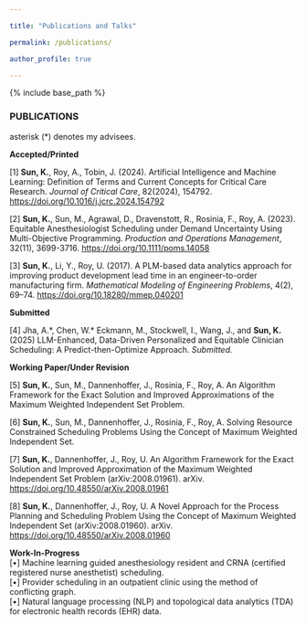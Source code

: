 ```yaml
---

title: "Publications and Talks"

permalink: /publications/

author_profile: true

---
```



{% include base_path %}



<H3>PUBLICATIONS</H3>

asterisk (*) denotes my advisees.

**Accepted/Printed**

[1] **Sun, K.**, Roy, A., Tobin, J. (2024). Artificial Intelligence and Machine Learning:
Definition of Terms and Current Concepts for Critical Care Research. *Journal of Critical Care*, 82(2024), 154792. 
<a href="https://doi.org/10.1016/j.jcrc.2024.154792">https://doi.org/10.1016/j.jcrc.2024.154792</a>

[2] **Sun, K.**, Sun, M., Agrawal, D., Dravenstott, R., Rosinia, F., Roy, A. (2023). Equitable Anesthesiologist 
Scheduling under Demand Uncertainty Using Multi-Objective Programming. *Production and Operations Management*, 
32(11), 3699-3716. 
<a href="https://onlinelibrary.wiley.com/doi/10.1111/poms.14058">https://doi.org/10.1111/poms.14058</a>

[3] <b>Sun, K.</b>, Li, Y., Roy, U. (2017). A PLM-based data analytics approach for
improving product development lead time in an engineer-to-order manufacturing firm.
*Mathematical Modeling of Engineering Problems*, 4(2), 69–74. 
<a href="https://www.iieta.org/journals/mmep/paper/10.18280/mmep.040201">https://doi.org/10.18280/mmep.040201</a>

**Submitted**

[4] Jha, A.&#42;, Chen, W.&#42; Eckmann, M., Stockwell, I., Wang, J., and **Sun, K.** (2025) LLM-Enhanced, Data-Driven Personalized and Equitable Clinician Scheduling: A Predict-then-Optimize Approach. 
*Submitted.*



[//]: # ([-To be updated-])

**Working Paper/Under Revision**

[5] **Sun, K.**, Sun, M., Dannenhoffer, J., Rosinia, F., Roy, A. An Algorithm Framework for the Exact Solution and
Improved Approximations of the Maximum Weighted Independent Set Problem.

[//]: # (Target: *INFORMS Journal on Computing*.)

[6] **Sun, K.**, Sun, M., Dannenhoffer, J., Rosinia, F., Roy, A. Solving Resource Constrained Scheduling Problems Using 
the Concept of Maximum Weighted Independent Set.

[//]: # (Target: *INFORMS Journal on Computing*.)

[7] **Sun, K.**, Dannenhoffer, J., Roy, U. An Algorithm Framework for the Exact
Solution and Improved Approximation of the Maximum Weighted Independent Set Problem (arXiv:2008.01961). arXiv. <a href="https://doi.org/10.48550/arXiv.2008.01961">https://doi.org/10.48550/arXiv.2008.01961</a>

[8] **Sun, K.**, Dannenhoffer, J., Roy, U. A Novel Approach for the Process
Planning and Scheduling Problem Using the Concept of Maximum Weighted Independent
Set (arXiv:2008.01960). arXiv. <a href="https://doi.org/10.48550/arXiv.2008.01960">https://doi.org/10.48550/arXiv.2008.01960</a>

**Work-In-Progress**\
[•] Machine learning guided anesthesiology resident and CRNA (certified registered nurse anesthetist) scheduling.\
[•] Provider scheduling in an outpatient clinic using the method of conflicting graph.\
[•] Natural language processing (NLP) and topological data analytics (TDA) for
electronic health records (EHR) data.



[//]: # (<H3>SELECTED PRESENTATIONS</H3>)

[//]: # ("**Equitable Anesthesiologist Scheduling under Demand Uncertainty Using Multi-Objective Programming**")

[//]: # (- 2023 INFORMS Annual Meeting, October 18th, 2023)

[//]: # (- Podium Presentation, at 9th annual San Antonio Military Health and Universities Research Forum &#40;SURF&#41;, June 15th, 2023)

[//]: # (- Production and Operations Management Society &#40;POMS&#41;, 33rd Annual Conference, May 23rd, 2023)

[//]: # (- Los Datos Conference 2023, UTSA School of Data Science, April 20th, 2023)

[//]: # (- 2022 INFORMS Annual Meeting, October 16th, 2022)

[//]: # (- 10th Annual San Antonio Postdoctoral Research Forum at UTHealthSA, September 20th, 2022)

[//]: # (- 32nd Annual POMS Conference, April 22nd, 2022)

[//]: # (- Seminar, Department of Management Science and Statistics at UTSA, April 22nd, 2022)

[//]: # (- 2022 Research Symposium at UTHealthSA, April 18th, 2022)

[//]: # ()
[//]: # ("**Optimal Physician Scheduling Solution Using the Method of Maximum Weighted Independent Set &#40;MWIS&#41;**")

[//]: # (- 32nd Annual POMS Conference, April 22nd, 2022)

[//]: # ()
[//]: # ("**Optimal and Equitable Staffing Solutions for Anesthesiologist Scheduling**")

[//]: # (- 2021 INFORMS Annual Meeting, October 27th, 2021)

[//]: # (- 31st Annual POMS Conference, April 30th - May 5th, 2021)

[//]: # ()
[//]: # ("**An Integrated Optimal and Equitable Staffing Solution for Anesthesia Scheduling**")

[//]: # (- 2021 American Association of Clinical Directors &#40;AACD&#41; Perioperative Leadership Summit, March 19th, 2021)

[//]: # ()
[//]: # ("**Developing a Visual Analytics Tool for Engineering Tasks Assignment for Small and Medium-sized Manufacturing Firm**")

[//]: # (- 2019 Engineering and Computer Science &#40;ECS&#41; Research Day, March 19th, 2019)

[//]: # ()
[//]: # ("**Aras Innovator in Engineering Education and Research**")

[//]: # (- Invited Presentation, Aras Community Event &#40;ACE&#41; US 2018, Premier PLM conference by Aras Innovator, March 21st, 2018)